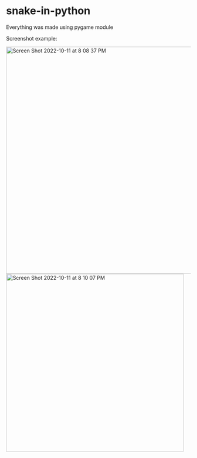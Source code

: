 # snake-in-python

Everything was made using pygame module

Screenshot example:

<img width="618" alt="Screen Shot 2022-10-11 at 8 08 37 PM" src="https://user-images.githubusercontent.com/107063397/195226227-fc591505-72b8-4949-865d-425a72e15b54.png">

<img width="484" alt="Screen Shot 2022-10-11 at 8 10 07 PM" src="https://user-images.githubusercontent.com/107063397/195226235-fe5894cf-316d-4ffa-be78-eefbb8b7f701.png">

